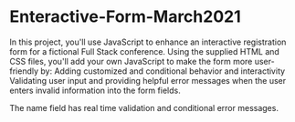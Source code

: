 # Enteractive-Form-March2021
 In this project, you'll use JavaScript to enhance an interactive registration form for a fictional Full Stack conference.  Using the supplied HTML and CSS files, you'll add your own JavaScript to make the form more user-friendly by:  Adding customized and conditional behavior and interactivity Validating user input and providing helpful error messages when the user enters invalid information into the form fields.

The name field has real time validation and conditional error messages.